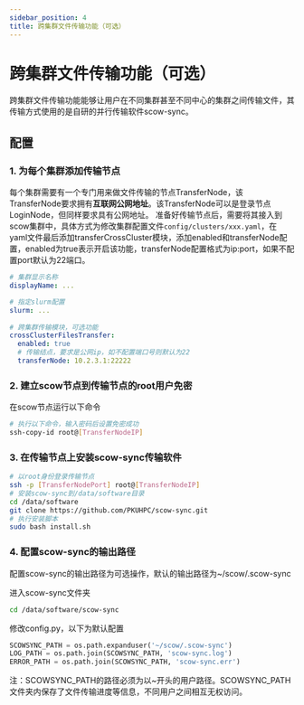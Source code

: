 ```yaml
---
sidebar_position: 4
title: 跨集群文件传输功能（可选）
---
```


# 跨集群文件传输功能（可选）

跨集群文件传输功能能够让用户在不同集群甚至不同中心的集群之间传输文件，其传输方式使用的是自研的并行传输软件scow-sync。

## 配置

### 1. 为每个集群添加传输节点

每个集群需要有一个专门用来做文件传输的节点TransferNode，该TransferNode要求拥有**互联网公网地址**。该TransferNode可以是登录节点LoginNode，但同样要求具有公网地址。
准备好传输节点后，需要将其接入到scow集群中，具体方式为修改集群配置文件`config/clusters/xxx.yaml`，在yaml文件最后添加transferCrossCluster模块，添加enabled和transferNode配置，enabled为true表示开启该功能，transferNode配置格式为ip:port，如果不配置port默认为22端口。

```yaml title="config/clusters/xxx.yaml"
# 集群显示名称
displayName: ...

# 指定slurm配置
slurm: ...
 
# 跨集群传输模块，可选功能
crossClusterFilesTransfer:
  enabled: true
  # 传输结点，要求是公网ip，如不配置端口号则默认为22
  transferNode: 10.2.3.1:22222
```

### 2. 建立scow节点到传输节点的root用户免密

在scow节点运行以下命令

```bash
# 执行以下命令，输入密码后设置免密成功
ssh-copy-id root@[TransferNodeIP]
```

### 3. 在传输节点上安装scow-sync传输软件

```bash
# 以root身份登录传输节点
ssh -p [TransferNodePort] root@[TransferNodeIP]
# 安装scow-sync到/data/software目录
cd /data/software
git clone https://github.com/PKUHPC/scow-sync.git
# 执行安装脚本
sudo bash install.sh
```

### 4. 配置scow-sync的输出路径

配置scow-sync的输出路径为可选操作，默认的输出路径为~/scow/.scow-sync

进入scow-sync文件夹

```bash
cd /data/software/scow-sync
```

修改config.py，以下为默认配置

```python
SCOWSYNC_PATH = os.path.expanduser('~/scow/.scow-sync')  
LOG_PATH = os.path.join(SCOWSYNC_PATH, 'scow-sync.log')
ERROR_PATH = os.path.join(SCOWSYNC_PATH, 'scow-sync.err')
```

注：SCOWSYNC_PATH的路径必须为以~开头的用户路径。SCOWSYNC_PATH文件夹内保存了文件传输进度等信息，不同用户之间相互无权访问。